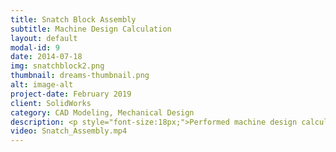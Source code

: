 ```yaml
---
title: Snatch Block Assembly
subtitle: Machine Design Calculation
layout: default
modal-id: 9
date: 2014-07-18
img: snatchblock2.png
thumbnail: dreams-thumbnail.png
alt: image-alt
project-date: February 2019
client: SolidWorks
category: CAD Modeling, Mechanical Design
description: <p style="font-size:18px;">Performed machine design calculation for designing snatch block assembly for <font color="ffaa71">load capacity</font> of <font color="ffaa71">80kN</font>. Prepared final design report, CAD model, traveler and engineering drawings of the assembly and final components.</p>
video: Snatch_Assembly.mp4
---
```

